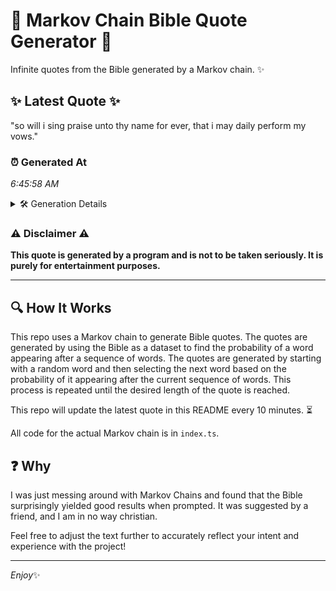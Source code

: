 # 📖 Markov Chain Bible Quote Generator 📖

Infinite quotes from the Bible generated by a Markov chain. ✨

## ✨ Latest Quote ✨
"so will i sing praise unto thy name for ever, that i may daily perform my vows."

### ⏰ Generated At
*6:45:58 AM*

<details>
    <summary>🛠️ Generation Details</summary>
    <p>
        <strong>🌱 Seed:</strong> so<br>
        <strong>🔄 Iterations:</strong> 16<br>
        <strong>📜 Context History:</strong><br>[ so ]: will<br>[ so, will ]: i<br>[ so, will, i ]: sing<br>[ so, will, i, sing ]: praise<br>[ so, will, i, sing, praise ]: unto<br>[ so, will, i, sing, praise, unto ]: thy<br>[ will, i, sing, praise, unto, thy ]: name<br>[ i, sing, praise, unto, thy, name ]: for<br>[ sing, praise, unto, thy, name, for ]: ever,<br>[ praise, unto, thy, name, for, ever, ]: that<br>[ unto, thy, name, for, ever,, that ]: i<br>[ thy, name, for, ever,, that, i ]: may<br>[ name, for, ever,, that, i, may ]: daily<br>[ for, ever,, that, i, may, daily ]: perform<br>[ ever,, that, i, may, daily, perform ]: my<br>[ that, i, may, daily, perform, my ]: vows.<br>
    </p>
</details>

### ⚠️ Disclaimer ⚠️
**This quote is generated by a program and is not to be taken seriously. It is purely for entertainment purposes.**

---

## 🔍 How It Works

This repo uses a Markov chain to generate Bible quotes. The quotes are generated by using the Bible as a dataset to find the probability of a word appearing after a sequence of words. The quotes are generated by starting with a random word and then selecting the next word based on the probability of it appearing after the current sequence of words. This process is repeated until the desired length of the quote is reached.

This repo will update the latest quote in this README every 10 minutes. ⏳

All code for the actual Markov chain is in `index.ts`.

## ❓ Why

I was just messing around with Markov Chains and found that the Bible surprisingly yielded good results when prompted. 
It was suggested by a friend, and I am in no way christian.

Feel free to adjust the text further to accurately reflect your intent and experience with the project!

---

*Enjoy*✨

